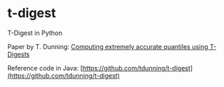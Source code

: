 # t-digest
T-Digest in Python

Paper by T. Dunning: [Computing extremely accurate quantiles using T-Digests ](https://github.com/tdunning/t-digest/raw/master/docs/t-digest-paper/histo.pdf)

Reference code in Java: [https://github.com/tdunning/t-digest](https://github.com/tdunning/t-digest)
